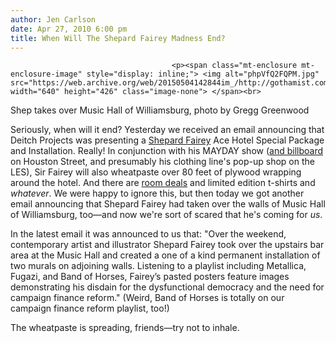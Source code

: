 ```yaml
---
author: Jen Carlson
date: Apr 27, 2010 6:00 pm
title: When Will The Shepard Fairey Madness End?
---
```


	
										<p><span class="mt-enclosure mt-enclosure-image" style="display: inline;"> <img alt="phpVfQ2FQPM.jpg" src="https://web.archive.org/web/20150504142844im_/http://gothamist.com/attachments/arts_jen/phpVfQ2FQPM.jpg" width="640" height="426" class="image-none"> </span><br>
<span class="photo_caption">Shep takes over Music Hall of Williamsburg, photo by Gregg Greenwood</span></p>

<p>Seriously, when will it end? Yesterday we received an email announcing that Deitch Projects was presenting a <a href="https://web.archive.org/web/20150504142844/http://gothamist.com/tags/shepardfairey">Shepard Fairey</a> Ace Hotel Special Package and Installation. Really! In conjunction with his MAYDAY show (<a href="https://web.archive.org/web/20150504142844/http://gothamist.com/2010/04/21/shepard_faireys_mural_is_now_done.php">and billboard</a> on Houston Street, and presumably his clothing line&apos;s pop-up shop on the LES), Sir Fairey will also wheatpaste over 80 feet of plywood wrapping around the hotel. And there are <a href="https://web.archive.org/web/20150504142844/http://www.acehotel.com/newyork#packages">room deals</a> and limited edition t-shirts and <em>whatever</em>. We were happy to ignore this, but then today we got another email announcing that Shepard Fairey had taken over the walls of Music Hall of Williamsburg, too&#x2014;and now we&apos;re sort of scared that he&apos;s coming for <em>us</em>.</p>

<p>In the latest email it was announced to us that: &quot;Over the weekend, contemporary artist and illustrator Shepard Fairey took over the upstairs bar area at the Music Hall and created a one of a kind permanent installation of two murals on adjoining walls. Listening to a playlist including Metallica, Fugazi, and Band of Horses, Fairey&#x2019;s pasted posters feature images demonstrating his disdain for the dysfunctional democracy and the need for campaign finance reform.&quot; (Weird, Band of Horses is totally on our campaign finance reform playlist, too!)</p>

<p>The wheatpaste is spreading, friends&#x2014;try not to inhale.</p>					
										
									
				
